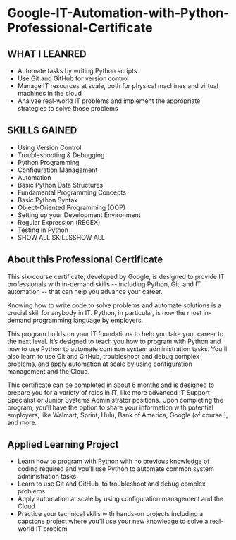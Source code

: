 # Google-IT-Automation-with-Python-Professional-Certificate

## WHAT I LEANRED
* Automate tasks by writing Python scripts
* Use Git and GitHub for version control
* Manage IT resources at scale, both for physical machines and virtual machines in the cloud
* Analyze real-world IT problems and implement the appropriate strategies to solve those problems

## SKILLS GAINED
- Using Version Control
- Troubleshooting & Debugging
- Python Programming
- Configuration Management
- Automation
- Basic Python Data Structures
- Fundamental Programming Concepts
- Basic Python Syntax
- Object-Oriented Programming (OOP)
- Setting up your Development Environment
- Regular Expression (REGEX)
- Testing in Python
- SHOW ALL SKILLSSHOW ALL

## About this Professional Certificate
This six-course certificate, developed by Google, is designed to provide IT professionals with in-demand skills -- including Python, Git, and IT automation -- that can help you advance your career.  

Knowing how to write code to solve problems and automate solutions is a crucial skill for anybody in IT. Python, in particular, is now the most in-demand programming language by employers.  

This program builds on your IT foundations to help you take your career to the next level. It’s designed to teach you how to program with Python and how to use Python to automate common system administration tasks. You'll also learn to use Git and GitHub, troubleshoot and debug complex problems, and apply automation at scale by using configuration management and the Cloud.  

This certificate can be completed in about 6 months and is designed to prepare you for a variety of roles in IT, like more advanced IT Support Specialist or Junior Systems Administrator positions. Upon completing the program, you’ll have the option to share your information with potential employers, like Walmart, Sprint, Hulu, Bank of America, Google (of course!), and more.

## Applied Learning Project
* Learn how to program with Python with no previous knowledge of coding required and you’ll use Python to automate common system administration tasks
* Learn to use Git and GitHub, to troubleshoot and debug complex problems
* Apply automation at scale by using configuration management and the Cloud
* Practice your technical skills with hands-on projects including a capstone project where you’ll use your new knowledge to solve a real-world IT problem
